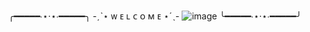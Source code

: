 ╭━━━━━∙⋆⋅⋆∙━━━━━╮
-ˏˋ⋆ ᴡ ᴇ ʟ ᴄ ᴏ ᴍ ᴇ ⋆ˊˎ-
![image](https://github.com/user-attachments/assets/628a69b5-0769-42e9-b9c0-9eaccc07d605)
╰━━━━━∙⋆⋅⋆∙━━━━━╯
